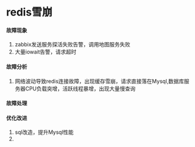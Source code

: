 # redis雪崩

#### 故障现象

1. zabbix发送服务探活失败告警，调用地图服务失败
2. 大量iowait告警，请求超时

#### 故障分析

1. 网络波动导致redis连接故障，出现缓存雪崩，请求直接落在Mysql,数据库服务器CPU负载突增，活跃线程暴增，出现大量慢查询



#### 故障处理



#### 优化改进

1. sql改造，提升Mysql性能
2. 

